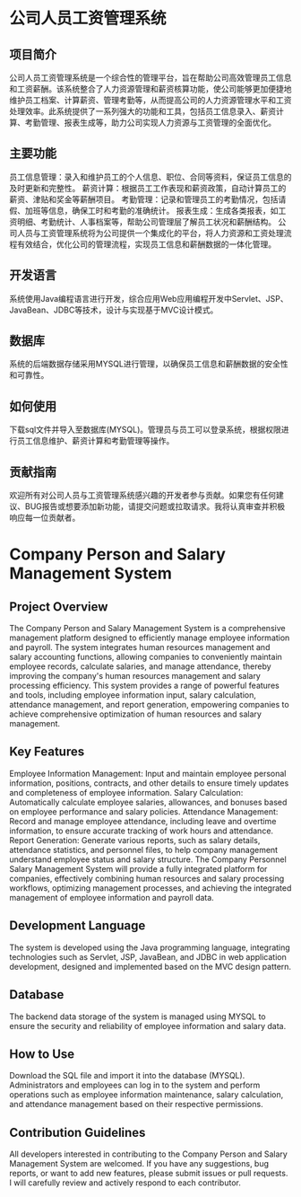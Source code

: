 # 公司人员工资管理系统
## 项目简介
公司人员工资管理系统是一个综合性的管理平台，旨在帮助公司高效管理员工信息和工资薪酬。该系统整合了人力资源管理和薪资核算功能，使公司能够更加便捷地维护员工档案、计算薪资、管理考勤等，从而提高公司的人力资源管理水平和工资处理效率。此系统提供了一系列强大的功能和工具，包括员工信息录入、薪资计算、考勤管理、报表生成等，助力公司实现人力资源与工资管理的全面优化。

## 主要功能
员工信息管理：录入和维护员工的个人信息、职位、合同等资料，保证员工信息的及时更新和完整性。
薪资计算：根据员工工作表现和薪资政策，自动计算员工的薪资、津贴和奖金等薪酬项目。
考勤管理：记录和管理员工的考勤情况，包括请假、加班等信息，确保工时和考勤的准确统计。
报表生成：生成各类报表，如工资明细、考勤统计、人事档案等，帮助公司管理层了解员工状况和薪酬结构。
公司人员与工资管理系统将为公司提供一个集成化的平台，将人力资源和工资处理流程有效结合，优化公司的管理流程，实现员工信息和薪酬数据的一体化管理。

## 开发语言
系统使用Java编程语言进行开发，综合应用Web应用编程开发中Servlet、JSP、JavaBean、JDBC等技术，设计与实现基于MVC设计模式。

## 数据库
系统的后端数据存储采用MYSQL进行管理，以确保员工信息和薪酬数据的安全性和可靠性。

## 如何使用
下载sql文件并导入至数据库(MYSQL)。管理员与员工可以登录系统，根据权限进行员工信息维护、薪资计算和考勤管理等操作。

## 贡献指南
欢迎所有对公司人员与工资管理系统感兴趣的开发者参与贡献。如果您有任何建议、BUG报告或想要添加新功能，请提交问题或拉取请求。我将认真审查并积极响应每一位贡献者。

# Company Person and Salary Management System
## Project Overview
The Company Person and Salary Management System is a comprehensive management platform designed to efficiently manage employee information and payroll. The system integrates human resources management and salary accounting functions, allowing companies to conveniently maintain employee records, calculate salaries, and manage attendance, thereby improving the company's human resources management and salary processing efficiency. This system provides a range of powerful features and tools, including employee information input, salary calculation, attendance management, and report generation, empowering companies to achieve comprehensive optimization of human resources and salary management.

## Key Features
Employee Information Management: Input and maintain employee personal information, positions, contracts, and other details to ensure timely updates and completeness of employee information.
Salary Calculation: Automatically calculate employee salaries, allowances, and bonuses based on employee performance and salary policies.
Attendance Management: Record and manage employee attendance, including leave and overtime information, to ensure accurate tracking of work hours and attendance.
Report Generation: Generate various reports, such as salary details, attendance statistics, and personnel files, to help company management understand employee status and salary structure.
The Company Personnel Salary Management System will provide a fully integrated platform for companies, effectively combining human resources and salary processing workflows, optimizing management processes, and achieving the integrated management of employee information and payroll data.

## Development Language
The system is developed using the Java programming language, integrating technologies such as Servlet, JSP, JavaBean, and JDBC in web application development, designed and implemented based on the MVC design pattern.

## Database
The backend data storage of the system is managed using MYSQL to ensure the security and reliability of employee information and salary data.

## How to Use
Download the SQL file and import it into the database (MYSQL). Administrators and employees can log in to the system and perform operations such as employee information maintenance, salary calculation, and attendance management based on their respective permissions.

## Contribution Guidelines
All developers interested in contributing to the Company Person and Salary Management System are welcomed. If you have any suggestions, bug reports, or want to add new features, please submit issues or pull requests. I will carefully review and actively respond to each contributor.
